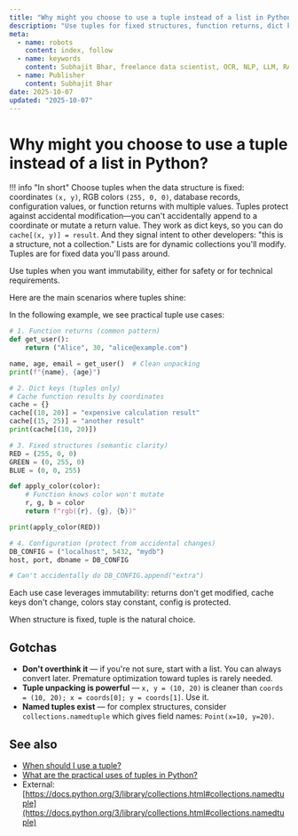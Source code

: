 ```yaml
---
title: "Why might you choose to use a tuple instead of a list in Python?"
description: "Use tuples for fixed structures, function returns, dict keys, or when immutability prevents bugs."
meta:
  - name: robots
    content: index, follow
  - name: keywords
    content: Subhajit Bhar, freelance data scientist, OCR, NLP, LLM, RAG, knowledge base, python, tuple, use-cases
  - name: Publisher
    content: Subhajit Bhar
date: 2025-10-07
updated: "2025-10-07"
---
```


# Why might you choose to use a tuple instead of a list in Python?

<!-- more -->

!!! info "In short"
    Choose tuples when the data structure is fixed: coordinates `(x, y)`, RGB colors `(255, 0, 0)`, database records, configuration values, or function returns with multiple values. Tuples protect against accidental modification—you can't accidentally append to a coordinate or mutate a return value. They work as dict keys, so you can do `cache[(x, y)] = result`. And they signal intent to other developers: "this is a structure, not a collection." Lists are for dynamic collections you'll modify. Tuples are for fixed data you'll pass around.

Use tuples when you want immutability, either for safety or for technical requirements.

Here are the main scenarios where tuples shine:

In the following example, we see practical tuple use cases:

```python
# 1. Function returns (common pattern)
def get_user():
    return ("Alice", 30, "alice@example.com")

name, age, email = get_user()  # Clean unpacking
print(f"{name}, {age}")

# 2. Dict keys (tuples only)
# Cache function results by coordinates
cache = {}
cache[(10, 20)] = "expensive calculation result"
cache[(15, 25)] = "another result"
print(cache[(10, 20)])

# 3. Fixed structures (semantic clarity)
RED = (255, 0, 0)
GREEN = (0, 255, 0)
BLUE = (0, 0, 255)

def apply_color(color):
    # Function knows color won't mutate
    r, g, b = color
    return f"rgb({r}, {g}, {b})"

print(apply_color(RED))

# 4. Configuration (protect from accidental changes)
DB_CONFIG = ("localhost", 5432, "mydb")
host, port, dbname = DB_CONFIG

# Can't accidentally do DB_CONFIG.append("extra")
```

Each use case leverages immutability: returns don't get modified, cache keys don't change, colors stay constant, config is protected.

When structure is fixed, tuple is the natural choice.

## Gotchas

* **Don't overthink it** — if you're not sure, start with a list. You can always convert later. Premature optimization toward tuples is rarely needed.
* **Tuple unpacking is powerful** — `x, y = (10, 20)` is cleaner than `coords = (10, 20); x = coords[0]; y = coords[1]`. Use it.
* **Named tuples exist** — for complex structures, consider `collections.namedtuple` which gives field names: `Point(x=10, y=20)`.

## See also

* [When should I use a tuple?](when-should-i-use-a-tuple.md)
* [What are the practical uses of tuples in Python?](practical-uses-of-tuples-in-python.md)
* External: [https://docs.python.org/3/library/collections.html#collections.namedtuple](https://docs.python.org/3/library/collections.html#collections.namedtuple)

<script type="application/ld+json">
{
  "@context": "https://schema.org",
  "@type": "FAQPage",
  "mainEntity": [{
    "@type": "Question",
    "name": "Why might you choose to use a tuple instead of a list in Python?",
    "acceptedAnswer": {
      "@type": "Answer",
      "text": "Choose tuples when the data structure is fixed: coordinates (x, y), RGB colors (255, 0, 0), database records, configuration values, or function returns with multiple values. Tuples protect against accidental modification and work as dict keys. They signal intent: this is a structure, not a collection."
    }
  }]
}
</script>

